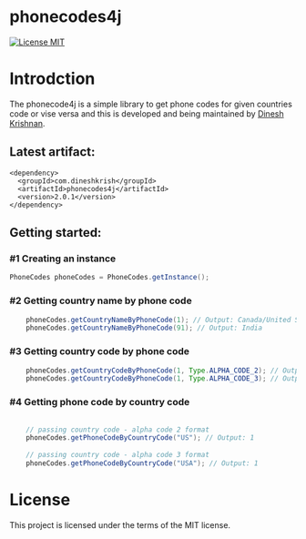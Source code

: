 # phonecodes4j

[![License MIT](https://img.shields.io/badge/license-MIT-blue.svg)](https://raw.githubusercontent.com/idineshkrishnan/phonecodes4j/master/LICENSE.md)

# Introdction

The phonecode4j is a simple library to get phone codes for given countries code or vise versa and this is developed and being maintained by [Dinesh Krishnan](http://www.dineshkrish.com/).

## Latest artifact:

    <dependency>
      <groupId>com.dineshkrish</groupId>
      <artifactId>phonecodes4j</artifactId>
      <version>2.0.1</version>
    </dependency>
    
## Getting started:

### #1 Creating an instance

  ```java
  PhoneCodes phoneCodes = PhoneCodes.getInstance();
  ```
  
### #2 Getting country name by phone code

```java
    phoneCodes.getCountryNameByPhoneCode(1); // Output: Canada/United States 
    phoneCodes.getCountryNameByPhoneCode(91); // Output: India
```

### #3 Getting country code by phone code

```java
    phoneCodes.getCountryCodeByPhoneCode(1, Type.ALPHA_CODE_2); // Output: CA/US 
    phoneCodes.getCountryCodeByPhoneCode(1, Type.ALPHA_CODE_3); // Output: CAN/USA
```

### #4 Getting phone code by country code

```java
    
    // passing country code - alpha code 2 format
    phoneCodes.getPhoneCodeByCountryCode("US"); // Output: 1 
    
    // passing country code - alpha code 3 format
    phoneCodes.getPhoneCodeByCountryCode("USA"); // Output: 1
```

# License

This project is licensed under the terms of the MIT license.
